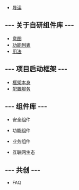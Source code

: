 * [导读](welcome.md)

## --- 关于自研组件库 ---

* [意图](goals.md)
* [功能列表](features.md)
* [用法](usage.md)

## --- 项目启动框架 ---

* [框架本身](starter/scaffolder.md)
* [配置服务](starter/configuration_service.md)

## --- 组件库 ---
* 安全组件

* 功能组件

* 业务组件

* 互联网生态

## --- 共创 ---

* FAQ
